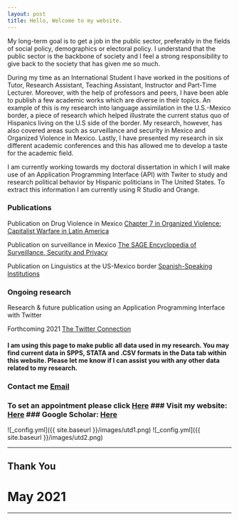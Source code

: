 ```yaml
---
layout: post
title: Hello, Welcome to my website. 
---
```


My long-term goal is to get a job in the public sector, preferably in the fields of social policy, demographics or electoral policy. I understand that the public sector is the backbone of society and I feel a strong responsibility to give back to the society that has given me so much. 

During my time as an International Student I have worked in the positions of Tutor, Research Assistant, Teaching Assistant, Instructor and Part-Time Lecturer. Moreover, with the help of professors and peers, I have been able to publish a few academic works which are diverse in their topics. An example of this is my research into language assimilation in the U.S.-Mexico border, a piece of research which helped illustrate the current status quo of Hispanics living on the U.S side of the border. My research, however, has also covered areas such as surveillance and security in Mexico and Organized Violence in Mexico.  Lastly, I have presented my research in six different academic conferences and this has allowed me to develop a taste for the academic field. 

I am currently working towards my doctoral dissertation in which I will make use of an Application Programming Interface (API) with Twiter to study and research political behavior by Hispanic politicians in The United States. To extract this information I am currently using R Studio and Orange. 


### Publications

Publication on Drug Violence in Mexico
[Chapter 7 in Organized Violence: Capitalist Warfare in Latin America](https://read.amazon.com/kp/embed?asin=B07S5XFNKP&preview=newtab&linkCode=kpe&ref_=cm_sw_r_kb_dp_X2NuFbJJZDT1A)

Publication on surveillance in Mexico
[The SAGE Encyclopedia of Surveillance, Security and Privacy](/images/MexicoSagePublication.pdf)

Publication on Linguistics at the US-Mexico border
[Spanish-Speaking Institutions](/images/SpanishSpeakingInstitutionsandLanguageAssimilationintheRioGrandeValley.pdf)

### Ongoing research

Research & future publication using an Application Programming Interface with Twitter

Forthcoming 2021
[The Twitter Connection](/images/TwitterConnection.pdf)

#### I am using this page to make public all data used in my research. You may find current data in SPPS, STATA and .CSV formats in the Data tab within this website. Please let me know if I can assist you with any other data related to my research. 


### Contact me [Email](mailto:cxg172030@utdallas.edu)
### To set an appointment please click [Here](https://calendly.com/cxg172030/meetcarlos) ### Visit my website: [Here](https://utdallas.academia.edu/CarlosDanielGutierrezMannix) ### Google Scholar: [Here](https://scholar.google.com/citations?hl=es&user=URP-BxQAAAAJ)

![_config.yml]({{ site.baseurl }}/images/utd1.png)
![_config.yml]({{ site.baseurl }}/images/utd2.png)



---

## Thank You







# May 2021

































---





